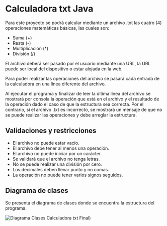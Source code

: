 # Calculadora txt Java
Para este proyecto se podrá calcular mediante un archivo .txt las cuatro (4) operaciones matemáticas básicas, las cuales son:
- Suma (+)
- Resta (-)
- Multiplicación (*)
- División (/)

El archivo deberá ser pasado por el usuario mediante una URL, la URL puede ser local del dispositivo o estar alojada en la web.

Para poder realizar las operaciones del archivo se pasará cada entrada de la calculadora en una línea diferente del archivo.

Al ejecutar el programa y finalizar de leer la última línea del archivo se mostrará por consola la operación que está en el archivo y el resultado de la operación dado el caso de que la estructura sea correcta.
Por el contrario, si el archivo .txt es incorrecto, se mostrará un mensaje de que no se puede realizar las operaciones y debe arreglar la estructura.

## Validaciones y restricciones
- El archivo no puede estar vacío.
- El archivo debe tener al menos una operación.
- El archivo no puede iniciar por un carácter.
- Se validará que el archivo no tenga letras.
- No se puede realizar una división por cero.
- Los decimales deben llevar punto y no comas.
- La operación no puede tener varios signos seguidos.


## Diagrama de clases
Se presenta el diagrama de clases donde se encuentra la estructura del programa.


![Diagrama Clases Calculadora txt Final](https://github.com/nar-ran/CalculadoraTXT/assets/143750294/f666e798-9f14-43d3-bd3a-0653cc1a8d90))

